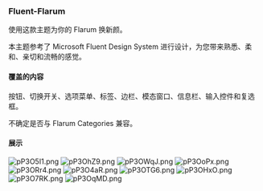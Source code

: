 ### Fluent-Flarum

使用这款主题为你的 Flarum 换新颜。

本主题参考了 Microsoft Fluent Design System 进行设计，为您带来熟悉、柔和、亲切和流畅的感觉。

#### 覆盖的内容

按钮、切换开关、选项菜单、标签、边栏、模态窗口、信息栏、输入控件和复选框。



不确定是否与 Flarum Categories 兼容。

#### 展示

![pP3O5I1.png](https://s1.ax1x.com/2023/08/19/pP3O5I1.png)
![pP3OhZ9.png](https://s1.ax1x.com/2023/08/19/pP3OhZ9.png)
![pP3OWqJ.png](https://s1.ax1x.com/2023/08/19/pP3OWqJ.png)
![pP3OoPx.png](https://s1.ax1x.com/2023/08/19/pP3OoPx.png)
![pP3ORr4.png](https://s1.ax1x.com/2023/08/19/pP3ORr4.png)
![pP3O4aR.png](https://s1.ax1x.com/2023/08/19/pP3O4aR.png)
![pP3OTG6.png](https://s1.ax1x.com/2023/08/19/pP3OTG6.png)
![pP3OHxO.png](https://s1.ax1x.com/2023/08/19/pP3OHxO.png)
![pP3O7RK.png](https://s1.ax1x.com/2023/08/19/pP3O7RK.png)
![pP3OqMD.png](https://s1.ax1x.com/2023/08/19/pP3OqMD.png)
